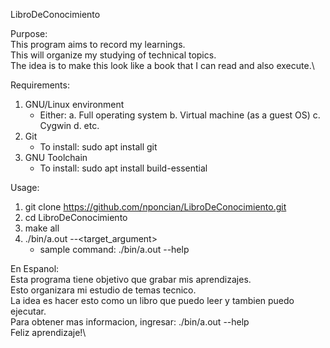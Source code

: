 LibroDeConocimiento

Purpose:\
This program aims to record my learnings.\
This will organize my studying of technical topics.\
The idea is to make this look like a book that I can read and also execute.\

Requirements:
1. GNU/Linux environment
    - Either:
        a. Full operating system
        b. Virtual machine (as a guest OS)
        c. Cygwin
        d. etc.
2. Git
    - To install: sudo apt install git
3. GNU Toolchain
    - To install: sudo apt install build-essential

Usage:
1. git clone https://github.com/nponcian/LibroDeConocimiento.git
2. cd LibroDeConocimiento
3. make all
4. ./bin/a.out --<target_argument>
    - sample command: ./bin/a.out --help

En Espanol:\
Esta programa tiene objetivo que grabar mis aprendizajes.\
Esto organizara mi estudio de temas tecnico.\
La idea es hacer esto como un libro que puedo leer y tambien puedo ejecutar.\
Para obtener mas informacion, ingresar: ./bin/a.out --help\
Feliz aprendizaje!\
